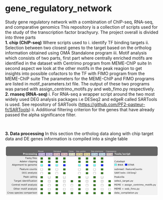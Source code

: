 # gene_regulatory_network
Study gene regulatory network with a combination of ChIP-seq, RNA-seq, and comparative genomics
This repository is a collection of scripts used for the study of the transcription factor brachyury. 
The project overall is divided into three parts
<br />
**1. chip (ChIP-seq)** 
Where scripts used to 
  i. identify TF binding targets 
  ii. Selection between two closest genes to the target based on the ortholog information obtained using OMA Standalone program
  iii. Motif analysis which consists of two parts, first part where centrally enriched motifs are identified in the dataset with Centrimo program from MEME-ChIP suite 
       In second aspect we look at the other motifs in the peak reagion to get insights into possible cofactors to the TF with FIMO program from the MEME-ChIP suite
       The parameters for the MEME-ChIP and FIMO programs are listed in motif_parameters.txt file.
       The output of these two programs was parsed with assign_centrimo_motifs.py and web_fimo.py respectively. 
<br />
**2. rnaseq (RNA-seq)**
  i. For RNA-seq a wrapper script around the two most widely used DEG analysis packages i.e DESeq2 and edgeR called SARTools is used. 
     See repository of SARTools (https://github.com/PF2-pasteur-fr/SARTools) 
  ii. Additional filtering criterion for the genes that have already passed the alpha significance filter.

<br />

**3. Data processing**
In this section the ortholog data along with chip target data and DE genes information is compiled into a single table


![alt text](https://github.com/dnyansagar/gene_regulatory_network/blob/master/support_scripts/projectLayout.png?raw=true)


